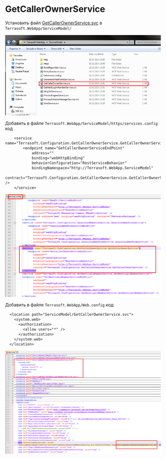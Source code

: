 # GetCallerOwnerService

Установить файл [GetCallerOwnerService.svc](GetCallerOwnerService.svc) в `Terrasoft.WebApp/ServiceModel/`

![GetCallerOwnerService.svc](img/1.png)

Добавить в файле `Terrasoft.WebApp/ServiceModel/https/services.config` код

```
	<service name="Terrasoft.Configuration.GetCallerOwnerService.GetCallerOwnerService">
		<endpoint name="GetCallerOwnerServiceEndPoint"
			address="" 
			binding="webHttpBinding"
			behaviorConfiguration="RestServiceBehavior"
			bindingNamespace="http://Terrasoft.WebApp.ServiceModel"
			contract="Terrasoft.Configuration.GetCallerOwnerService.GetCallerOwnerService" />
	</service>
```

![services.config](img/2.png)

Добавить в файле `Terrasoft.WebApp/Web.config` код:

```
  <location path="ServiceModel/GetCallerOwnerService.svc">
    <system.web>
      <authorization>
        <allow users="*" />
      </authorization>
    </system.web>
  </location>
```

![Web.config](img/3.png)
   

